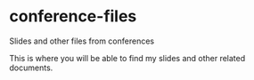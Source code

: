 # conference-files
Slides and other files from conferences

This is where you will be able to find my slides and other related documents. 
